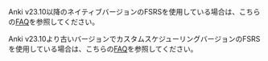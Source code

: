 Anki v23.10以降のネイティブバージョンのFSRSを使用している場合は、こちらの[FAQ](tutorial.md#faq)を参照してください。

Anki v23.10より古いバージョンでカスタムスケジューリングバージョンのFSRSを使用している場合は、こちらの[FAQ](tutorial2.md#faq)を参照してください。